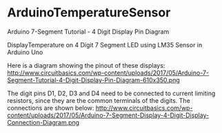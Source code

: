 # ArduinoTemperatureSensor
Arduino 7-Segment Tutorial - 4 Digit Display Pin Diagram

DisplayTemperature on 4 Digit 7 Segment LED using LM35 Sensor in Arduino Uno 

Here is a diagram showing the pinout of these displays:
http://www.circuitbasics.com/wp-content/uploads/2017/05/Arduino-7-Segment-Tutorial-4-Digit-Display-Pin-Diagram-610x350.png


The digit pins D1, D2, D3 and D4 need to be connected to current limiting resistors, since they are the common terminals of the digits. The connections are shown below:
http://www.circuitbasics.com/wp-content/uploads/2017/05/Arduino-7-Segment-Display-4-Digit-Display-Connection-Diagram.png


